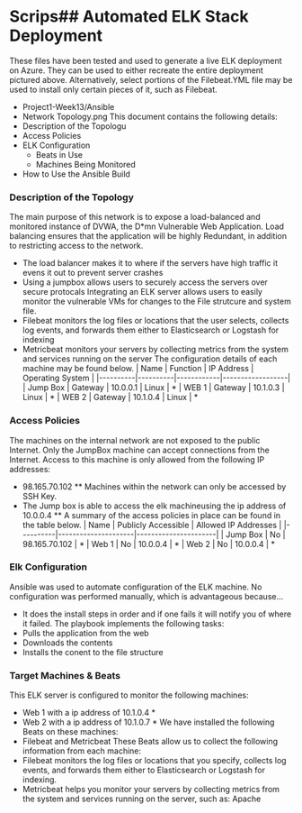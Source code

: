 # Scrips## Automated ELK Stack Deployment

These files have been tested and used to generate a live ELK deployment on Azure. They can be used to either recreate the entire deployment pictured above. Alternatively, select portions of the Filebeat.YML file may be used to install only certain pieces of it, such as Filebeat.
  - Project1-Week13/Ansible
  - Network Topology.png
This document contains the following details:
- Description of the Topologu
- Access Policies
- ELK Configuration
  - Beats in Use
  - Machines Being Monitored
- How to Use the Ansible Build
### Description of the Topology
The main purpose of this network is to expose a load-balanced and monitored instance of DVWA, the D*mn Vulnerable Web Application.
Load balancing ensures that the application will be highly Redundant, in addition to restricting access to the network.
- The load balancer makes it to where if the servers have high traffic it evens it out to prevent server crashes
- Using a jumpbox allows users to securely access the servers over secure protocals
Integrating an ELK server allows users to easily monitor the vulnerable VMs for changes to the File strutcure and system file.
- Filebeat monitors the log files or locations that the user selects, collects log events, and forwards them either to Elasticsearch or Logstash for indexing
- Metricbeat monitors your servers by collecting metrics from the system and services running on the server
The configuration details of each machine may be found below.
| Name     | Function | IP Address | Operating System |
|----------|----------|------------|------------------|
| Jump Box | Gateway  | 10.0.0.1   | Linux            |     *
| WEB 1    | Gateway  | 10.1.0.3   | Linux            |      *
| WEB 2    | Gateway  | 10.1.0.4   | Linux            |     *
### Access Policies
The machines on the internal network are not exposed to the public Internet.
Only the JumpBox machine can accept connections from the Internet. Access to this machine is only allowed from the following IP addresses:
- 98.165.70.102     **
Machines within the network can only be accessed by SSH Key.
- The Jump box is able to access the elk machineusing the ip address of 10.0.0.4  **
A summary of the access policies in place can be found in the table below.
| Name     | Publicly Accessible | Allowed IP Addresses |
|----------|---------------------|----------------------|
| Jump Box |        No           |  98.165.70.102       |  *
| Web 1    |        No           |      10.0.0.4        |  *
| Web 2    |        No           |      10.0.0.4        |  *
### Elk Configuration
Ansible was used to automate configuration of the ELK machine. No configuration was performed manually, which is advantageous because...
- It does the install steps in order and if one fails it will notify you of where it failed.
The playbook implements the following tasks:
- Pulls the application from the web
- Downloads the contents
- Installs the conent to the file structure
### Target Machines & Beats
This ELK server is configured to monitor the following machines:
- Web 1 with a ip address of 10.1.0.4    *
- Web 2 with a ip address of 10.1.0.7   *
We have installed the following Beats on these machines:
- Filebeat and Metricbeat
These Beats allow us to collect the following information from each machine:
- Filebeat monitors the log files or locations that you specify, collects log events, and forwards them either to Elasticsearch or Logstash for indexing.
- Metricbeat helps you monitor your servers by collecting metrics from the system and services running on the server, such as: Apache
